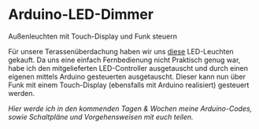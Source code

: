 # Arduino-LED-Dimmer
Außenleuchten mit Touch-Display und Funk steuern

Für unsere Terassenüberdachung haben wir uns [diese](https://www.ledando.de/detail/index/sArticle/27312/sCategory/277) LED-Leuchten gekauft. Da uns eine einfach Fernbedienung nicht Praktisch genug war, habe ich den mitgelieferten LED-Controller ausgetauscht und durch einen eigenen mittels Arduino gesteuerten ausgetauscht. Dieser kann nun über Funk mit einem Touch-Display (ebensfalls mit Arduino realisiert) gesteuert werden. 

_Hier werde ich in den kommenden Tagen & Wochen meine Arduino-Codes, sowie Schaltpläne und Vorgehensweisen mit euch teilen._
